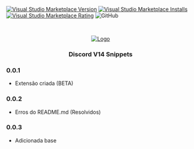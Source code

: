 <!--
***Olá, aqui é o Sr. AlphaJR, obrigado por estar vendo o README.md.***
***Se achar que posso melhorar algo basta dar um Fork e criar uma Pull.***
-->

[![Visual Studio Marketplace Version](https://img.shields.io/visual-studio-marketplace/v/AlphaJR.discord-v14-snippets.svg?label=Visual%20Studio%20Marketplace)](https://marketplace.visualstudio.com/items?itemName=AlphaJR.discord-v14-snippets)
[![Visual Studio Marketplace Installs](https://img.shields.io/visual-studio-marketplace/i/AlphaJR.discord-v14-snippets.svg)](https://marketplace.visualstudio.com/items?itemName=AlphaJR.discord-v14-snippets)
[![Visual Studio Marketplace Rating](https://img.shields.io/visual-studio-marketplace/r/AlphaJR.discord-v14-snippets.svg)](https://marketplace.visualstudio.com/items?itemName=AlphaJR.discord-v14-snippets)
![GitHub](https://img.shields.io/github/license/AlphaJR36/discord-v14-snippets.svg)

<!-- PROJECT LOGO -->
<br />
<p align="center">
  <a href="https://azurestore.site" >
    <img src="https://raw.githubusercontent.com/AlphaJR36/discord-v14-snippets/main/assets/images/azurestore.png" alt="Logo">
  </a>

  <h3 align="center">Discord V14 Snippets</h3>
</p>

<!-- CHANGELOG VERSIONS -->

### 0.0.1
- Extensão criada (BETA)

### 0.0.2
- Erros do README.md (Resolvidos)

### 0.0.3
- Adicionada base 